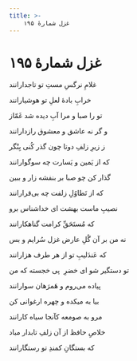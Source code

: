 ```yaml
---
title: >-
    غزل شمارهٔ ۱۹۵
---
```

# غزل شمارهٔ ۱۹۵

<div class="b" id="bn1"><div class="m1"><p>غلامِ نرگسِ مستِ تو تاجدارانند</p></div>
<div class="m2"><p>خرابِ بادهٔ لعلِ تو هوشیارانند</p></div></div>
<div class="b" id="bn2"><div class="m1"><p>تو را صبا و مرا آبِ دیده شد غَمّاز</p></div>
<div class="m2"><p>و گر نه عاشق و معشوق رازدارانند</p></div></div>
<div class="b" id="bn3"><div class="m1"><p>ز زیرِ زلفِ دوتا چون گذر کُنی بِنْگر</p></div>
<div class="m2"><p>که از یَمین و یَسارت چه سوگوارانند</p></div></div>
<div class="b" id="bn4"><div class="m1"><p>گذار کن چو صبا بر بنفشه زار و ببین</p></div>
<div class="m2"><p>که از تَطاوُلِ زلفت چه بی‌قرارانند</p></div></div>
<div class="b" id="bn5"><div class="m1"><p>نصیبِ ماست بهشت ای خداشناس برو</p></div>
<div class="m2"><p>که مُستَحَقِّ کرامت گناهکارانند</p></div></div>
<div class="b" id="bn6"><div class="m1"><p>نه من بر آن گُلِ عارض غزل سُرایم و بس</p></div>
<div class="m2"><p>که عَندَلیبِ تو از هر طرف هزارانند</p></div></div>
<div class="b" id="bn7"><div class="m1"><p>تو دستگیر شو ای خضرِ  پی خجسته که من</p></div>
<div class="m2"><p>پیاده می‌روم و هَمرَهان سوارانند</p></div></div>
<div class="b" id="bn8"><div class="m1"><p>بیا به میکده و چهره ارغوانی کن</p></div>
<div class="m2"><p>مرو به صومعه کآنجا سیاه کارانند</p></div></div>
<div class="b" id="bn9"><div class="m1"><p>خلاصِ حافظ از آن زلفِ تابدار مباد</p></div>
<div class="m2"><p>که بستگانِ کمندِ تو رستگارانند</p></div></div>